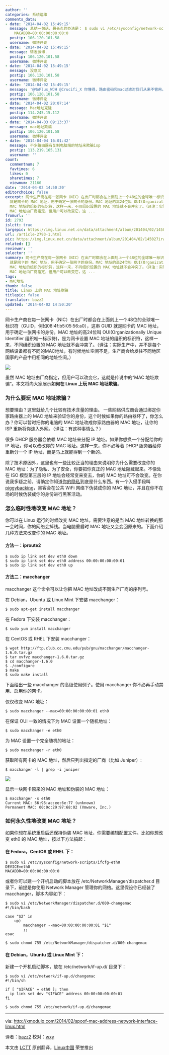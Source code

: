 ```yaml
---
author: ''
categories: 系统运维
comments_data:
- date: '2014-04-02 15:49:15'
  message: 总结一句话，最长久的办法是： $ sudo vi /etc/sysconfig/network-scripts/ifcfg-eth0 DEVICE=eth0
    MACADDR=00:00:00:00:00:0
  postip: 106.120.101.58
  username: 微博评论
- date: '2014-04-02 15:49:15'
  message: 转发微博.
  postip: 106.120.101.58
  username: 微博评论
- date: '2014-04-02 15:49:15'
  message: 没意义
  postip: 106.120.101.58
  username: 微博评论
- date: '2014-04-02 15:49:15'
  message: '@NoPlus_WJH @Crucifi_X 你懂得，路由密码和mac过滤对我们从来不管用。'
  postip: 106.120.101.58
  username: 微博评论
- date: '2014-04-02 20:07:14'
  message: Mac地址克隆
  postip: 114.245.15.112
  username: 微博评论
- date: '2014-04-03 09:13:37'
  message: mac地址欺骗
  postip: 106.120.101.58
  username: 微博评论
- date: '2014-04-04 16:01:42'
  message: 不少路由器有复制电脑端的地址来欺骗isp
  postip: 113.219.165.131
  username: ''
count:
  commentnum: 7
  favtimes: 6
  likes: 0
  sharetimes: 7
  viewnum: 21160
date: '2014-04-02 14:50:20'
editorchoice: false
excerpt: 网卡生产商在每一张网卡（NIC）在出厂时都会在上面刻上一个48位的全球唯一标识符（GUID，例如08:4f:b5:05:56:a0），这串 GUID
  就是网卡的 MAC 地址，用于确定一张网卡的身份。MAC 地址的高24位叫 OUI(Organizationally Unique Identifier 组织唯一标示符)，是为网卡设置
  MAC 地址的组织的标识符，这样一来，不同组织设置的 MAC 地址就不会冲突了。（译注：实际生产中，并不是每个网络设备都有不同的MAC地址，有时候地址空间不足，生产商会给发往不同地区国家的产品中用相同的地址空间。）  虽然
  MAC 地址由厂商指定，但用户可以改变它，这 ...
fromurl: ''
id: 2793
islctt: true
largepic: https://img.linux.net.cn/data/attachment/album/201404/02/145022w267g6ck9ug22u10.jpg
url: /article-2793-1.html
pic: https://img.linux.net.cn/data/attachment/album/201404/02/145027irw24dqz45r27p4u.jpg.thumb.jpg
related: []
reviewer: ''
selector: ''
summary: 网卡生产商在每一张网卡（NIC）在出厂时都会在上面刻上一个48位的全球唯一标识符（GUID，例如08:4f:b5:05:56:a0），这串 GUID
  就是网卡的 MAC 地址，用于确定一张网卡的身份。MAC 地址的高24位叫 OUI(Organizationally Unique Identifier 组织唯一标示符)，是为网卡设置
  MAC 地址的组织的标识符，这样一来，不同组织设置的 MAC 地址就不会冲突了。（译注：实际生产中，并不是每个网络设备都有不同的MAC地址，有时候地址空间不足，生产商会给发往不同地区国家的产品中用相同的地址空间。）  虽然
  MAC 地址由厂商指定，但用户可以改变它，这 ...
tags:
- MAC地址
thumb: false
title: Linux 上的 MAC 地址欺骗
titlepic: false
translator: bazz2
updated: '2014-04-02 14:50:20'
---
```


网卡生产商在每一张网卡（NIC）在出厂时都会在上面刻上一个48位的全球唯一标识符（GUID，例如08:4f:b5:05:56:a0），这串 GUID 就是网卡的 MAC 地址，用于确定一张网卡的身份。MAC 地址的高24位叫 OUI(Organizationally Unique Identifier 组织唯一标示符)，是为网卡设置 MAC 地址的组织的标识符，这样一来，不同组织设置的 MAC 地址就不会冲突了。（译注：实际生产中，并不是每个网络设备都有不同的MAC地址，有时候地址空间不足，生产商会给发往不同地区国家的产品中用相同的地址空间。）


![](/data/attachment/album/201404/02/145022w267g6ck9ug22u10.jpg)


虽然 MAC 地址由厂商指定，但用户可以改变它，这就是传说中的“MAC 地址欺骗”。本文将向大家展示**如何在 Linux 上玩 MAC 地址欺骗**。


### 为什么要玩 MAC 地址欺骗？


想要理由？这里就给几个比较有技术含量的理由。 一些网络供应商会通过绑定你家路由器上的 MAC 地址来验证你的身份，这个时候如果你的路由器坏了，你怎么办？你可以暂时把你的电脑的 MAC 地址改成你家路由器的 MAC 地址，让你的 ISP 重新将你连入外网。（译注：有这种事情么？）


很多 DHCP 服务器会依赖 MAC 地址来分配 IP 地址。如果你想换一个分配给你的 IP 地址，你可以改改你的 MAC 地址。这样一来，你不必等着 DHCP 服务器给你重新分一个 IP 地址，而是马上就能得到一个新的。


除了技术原因外，这里也有一些比较正当的理由来说明你为什么需要改变你的 MAC 地址：为了隐私、为了安全，你要把你真正的 MAC 地址隐藏起来。不像处在 ISO 模型第三层的 IP 地址会经常变来变去，你的 MAC 地址可不会改变。在你说我多疑之前，请确定你知道[你的隐私](http://www.identityblog.com/?p=1131)到底是什么东西。有一个入侵手段叫 [piggybacking](http://en.wikipedia.org/wiki/Piggybacking_(Internet_access))，黑客会在公共 WiFi 网络下伪装成你的 MAC 地址，并且在你不在场的时候伪装成你的身份进行黑客活动。


### 怎么临时性地改变 MAC 地址？


你可以在 Linux 运行的时候改变 MAC 地址。需要注意的是当 MAC 地址转换的那一会时间，你的网络会掉线。当电脑重启时 MAC 地址又会变回原来的。下面介绍几种方法来改变你的 MAC 地址。


#### 方法一：iproute2



```
$ sudo ip link set dev eth0 down
$ sudo ip link set dev eth0 address 00:00:00:00:00:01
$ sudo ip link set dev eth0 up 

```

#### 方法二：macchanger


macchanger 这个命令可以让你把 MAC 地址改成不同生产厂商的序列号。


在 Debian，Ubuntu 或 Linux Mint 下安装 macchanger：



```
$ sudo apt-get install macchanger 

```

在 Fedora 下安装 macchanger：



```
$ sudo yum install macchanger 

```

在 CentOS 或 RHEL 下安装 macchanger：



```
$ wget http://ftp.club.cc.cmu.edu/pub/gnu/macchanger/macchanger-1.6.0.tar.gz
$ tar xvfvz macchanger-1.6.0.tar.gz
$ cd macchanger-1.6.0 
$ ./configure
$ make
$ sudo make install 

```

下面给出一些 macchanger 的高级使用例子。使用 macchanger 你不必再手动禁用、启用你的网卡。


仅仅改变 MAC 地址：



```
$ sudo macchanger --mac=00:00:00:00:00:01 eth0 

```

在保证 OUI 一致的情况下为 MAC 设置一个随机地址：



```
$ sudo macchanger -e eth0 

```

为 MAC 设置一个完全随机的地址：



```
$ sudo macchanger -r eth0 

```

获取所有网卡的 MAC 地址，然后只列出指定的厂商（比如 Juniper）:



```
$ macchanger -l | grep -i juniper 

```

![](/data/attachment/album/201404/02/145027irw24dqz45r27p4u.jpg)


显示一块网卡原来的 MAC 地址和伪装的 MAC 地址：



```
$ macchanger -s eth0  
Current MAC: 56:95:ac:ee:6e:77 (unknown)   
Permanent MAC: 00:0c:29:97:68:02 (Vmware, Inc.)
```

### 如何永久性地改变 MAC 地址？


如果你想在系统重启后还保持伪装 MAC 地址，你需要编辑配置文件。比如你想改变 eth0 的 MAC 地址，按以下方法搞起：


#### 在 Fedora，CentOS 或 RHEL 下：



```
$ sudo vi /etc/sysconfig/network-scripts/ifcfg-eth0
DEVICE=eth0
MACADDR=00:00:00:00:00:0
```

或者你可以建一个开机启动的脚本放在 /etc/NetworkManager/dispatcher.d 目录下，前提是你使用 Network Manager 管理你的网络。这里假设你已经装了 macchanger，脚本内容如下：



```
$ sudo vi /etc/NetworkManager/dispatcher.d/000-changemac
#!/bin/bash

case "$2" in
    up)
        macchanger --mac=00:00:00:00:00:01 "$1"
        ;;
esac
```


```
$ sudo chmod 755 /etc/NetworkManager/dispatcher.d/000-changemac 

```

#### 在 Debian，Ubuntu 或 Linux Mint 下：


新建一个开机启动脚本，放在 /etc/network/if-up.d/ 目录下：



```
$ sudo vi /etc/network/if-up.d/changemac 
#!/bin/sh

if [ "$IFACE" = eth0 ]; then
  ip link set dev "$IFACE" address 00:00:00:00:00:01
fi
```


```
$ sudo chmod 755 /etc/network/if-up.d/changemac 

```



---


via: <http://xmodulo.com/2014/02/spoof-mac-address-network-interface-linux.html>


译者：[bazz2](https://github.com/bazz2) 校对：[wxy](https://github.com/wxy)


本文由 [LCTT](https://github.com/LCTT/TranslateProject) 原创翻译，[Linux中国](http://linux.cn/) 荣誉推出